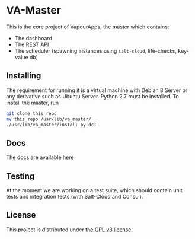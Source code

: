 # VA-Master
This is the core project of VapourApps, the master which contains:
* The dashboard
* The REST API
* The scheduler (spawning instances using `salt-cloud`, life-checks, key-value db)

## Installing
The requirement for running it is a virtual machine with Debian 8 Server or any derivative such as Ubuntu Server. Python 2.7 must be installed. To install the master, run

```bash
git clone this_repo
mv this_repo /usr/lib/va_master/
./usr/lib/va_master/install.py dc1
```

## Docs

The docs are available [here](docs/)

## Testing
At the moment we are working on a test suite, which should contain unit tests and integration tests (with Salt-Cloud and Consul).

## License
This project is distributed under [the GPL v3 license](http://www.gnu.org/licenses/gpl-3.0.en.html). 
